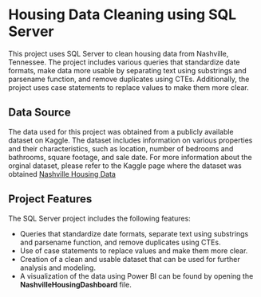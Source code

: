 # Housing Data Cleaning using SQL Server

This project uses SQL Server to clean housing data from Nashville, Tennessee. The project includes various queries that standardize date formats, make data more usable by separating text using substrings and parsename function, and remove duplicates using CTEs. Additionally, the project uses case statements to replace values to make them more clear.

## Data Source

The data used for this project was obtained from a publicly available dataset on Kaggle. The dataset includes information on various properties and their characteristics, such as location, number of bedrooms and bathrooms, square footage, and sale date. For more information about the orginal dataset, please refer to the Kaggle page where the dataset was obtained [Nashville Housing Data](https://www.kaggle.com/datasets/yohan313/nashville-housing-data)

## Project Features

The SQL Server project includes the following features:

- Queries that standardize date formats, separate text using substrings and parsename function, and remove duplicates using CTEs.
- Use of case statements to replace values and make them more clear.
- Creation of a clean and usable dataset that can be used for further analysis and modeling.
- A visualization of the data using Power BI can be found by opening the **NashvilleHousingDashboard** file.
